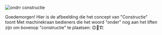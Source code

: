 ![ondrr constructie](https://github.com/user-attachments/assets/c01ae0b3-b85c-4576-b10f-a413e31cc2c9)

Goedemorgen! Hier is de afbeelding die het concept van "Constructie" toont 
Met machinekraan bedieners die het woord "onder" nog aan het liften zijn om bovenop "constructie" te plaatsen:
                                                                                                            😊🚧🏗️
